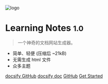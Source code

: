 <!-- _coverpage.md -->

![logo](https://docsify.js.org/_media/icon.svg)

# Learning Notes <small>1.0</small>

> 一个神奇的文档网站生成器。

- 简单、轻便 (压缩后 ~21kB)
- 无需生成 html 文件
- 众多主题


[docsify GitHub](https://github.com/docsifyjs/docsify/)
[docsify doc](https://docsify.js.org/#/zh-cn/)
[GitHub](https://github.com/zaze359/Learning-notes/)
[Get Started](#Learning-Notes)